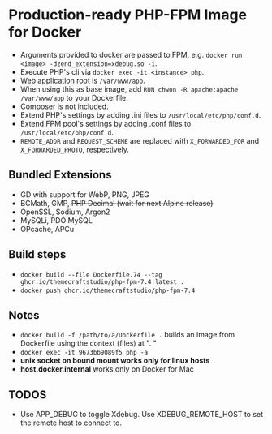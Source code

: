 # Production-ready PHP-FPM Image for Docker

- Arguments provided to docker are passed to FPM, e.g. `docker run <image> -dzend_extension=xdebug.so -i`.
- Execute PHP's cli via `docker exec -it <instance> php`.
- Web application root is `/var/www/app`.
- When using this as base image, add `RUN chwon -R apache:apache /var/www/app` to your Dockerfile.
- Composer is not included.
- Extend PHP's settings by adding .ini files to `/usr/local/etc/php/conf.d`.
- Extend FPM pool's settings by adding .conf files to `/usr/local/etc/php/conf.d`.
- `REMOTE_ADDR` and `REQUEST_SCHEME` are replaced with `X_FORWARDED_FOR` and `X_FORWARDED_PROTO`, respectively.

## Bundled Extensions

- GD with support for WebP, PNG, JPEG
- BCMath, GMP, ~~PHP Decimal (wait for next Alpine release)~~
- OpenSSL, Sodium, Argon2
- MySQLi, PDO MySQL
- OPcache, APCu

## Build steps

- `docker build --file Dockerfile.74 --tag ghcr.io/themecraftstudio/php-fpm-7.4:latest .`
- `docker push ghcr.io/themecraftstudio/php-fpm-7.4`

## Notes

- `docker build -f /path/to/a/Dockerfile .` builds an image from Dockerfile using the context (files) at ". "
- `docker exec -it 9673bb9089f5 php -a`
- **unix socket on bound mount works only for linux hosts**
- **host.docker.internal** works only on Docker for Mac

## TODOS

- Use APP_DEBUG to toggle Xdebug. Use XDEBUG_REMOTE_HOST to set the remote host to connect to.
